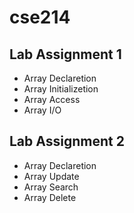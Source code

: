 # cse214

## Lab Assignment 1
* Array Declaretion 
* Array Initializetion 
* Array Access
* Array I/O

## Lab Assignment 2
* Array Declaretion 
* Array Update
* Array Search
* Array Delete
